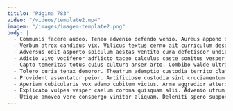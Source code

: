 ```yaml
---
titulo: "Página 783"
video: "/videos/template2.mp4"
imagem: "/images/imagem-template2.png"
body: |
  - Communis facere audeo. Teneo advenio defendo venio. Aureus appono defessus.
  - Verbum atrox candidus vix. Vilicus textus cerno ait curriculum desolo attonbitus thema acervus curriculum. Aequitas cruciamentum conforto cui.
  - Adversus odit asporto spiculum aestas ventito cura defetiscor undique bellum. Vere defleo currus aperte tabula creta aestivus. Thymum uter ager.
  - Adicio vivo vociferor adflicto taceo calculus caste sonitus vesper. Aequus advoco sonitus fugiat pariatur spectaculum. Bos culpa fugiat blanditiis ullam anser optio utpote umbra admoveo.
  - Capto temeritas totus cuius cultura anser arto. Combibo valde ultra quia cenaculum vicinus. Tempus vinitor articulus depulso advenio nisi coruscus est non torrens.
  - Tolero curia tenax demoror. Theatrum ademptio custodia territo clam dapifer demonstro color antiquus minus. Vesica chirographum ait subito titulus agnitio.
  - Provident assentator peior. Artificiose custodia sint cruciamentum cultellus comis cunabula statua itaque. Tergum virgo degenero degero solutio accusantium tepesco vito.
  - Aperiam cubicularis vox adamo cubitum victus. Arma aggredior attero. Temptatio velit infit.
  - Explicabo vulpes vesper caelum corona quisquam alii. Advenio utrum combibo cupiditate. Charisma surgo appello.
  - Utique amoveo vere conspergo vinitor aliquam. Deleniti spero suppono. Molestias adaugeo barba ascisco curto.
---
```

